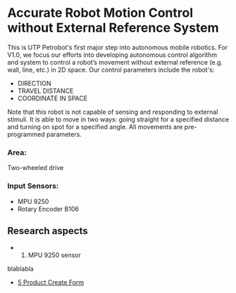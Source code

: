 # Accurate Robot Motion Control without External Reference System 

This is UTP Petrobot's first major step into autonomous mobile robotics. For V1.0, we focus our efforts into developing autonomous
control algorithm and system to control a robot’s movement without external reference (e.g. wall, line, etc.) in 2D space. 
Our control parameters include the robot's:
* DIRECTION
* TRAVEL DISTANCE
* COORDINATE IN SPACE

Note that this robot is not capable of sensing and responding to external stimuli. It is able to move in two ways: going straight for a
specified distance and turning on spot for a specified angle. All movements are pre-programmed parameters. 

### Area:
Two-wheeled drive

### Input Sensors:
* MPU 9250
* Rotary Encoder B106

## Research aspects
* 1.	MPU 9250 sensor

blablabla


* [5 Product Create Form](www.google.com)
